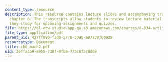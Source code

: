 ```yaml
---
content_type: resource
description: This resource contains lecture slides and accompanying transcripts for
  chapter 6. The transcripts allow students to review lecture material in detail as
  they study for upcoming assignments and quizzes.
file: https://ol-ocw-studio-app-qa.s3.amazonaws.com/courses/6-034-artificial-intelligence-spring-2005/3effa3b9e955738f0fb9775c8f578d69_ch6_mach2.pdf
file_type: application/pdf
parent_uid: 427ff890-f3d0-577b-50d8-a87738f60929
resourcetype: Document
title: ch6_mach2.pdf
uid: 3effa3b9-e955-738f-0fb9-775c8f578d69
---
```

